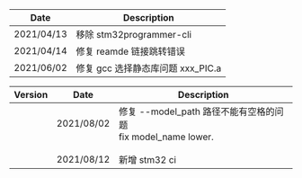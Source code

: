 <!--
 * @Author: lebhoryi@gmail.com
 * @Date: 2021-06-30 16:41:23
 * @LastEditors: lebhoryi@gmail.com
 * @LastEditTime: 2021-08-12 18:39:23
 * @Version: V0.0.1
 * @FilePath: /RT-AK/RT-AK/rt_ai_tools/platforms/plugin_stm32/docs/version.md
 * @Description: 
-->

| Date      | Description              |
| ---------- | ------------------------ |
| 2021/04/13 | 移除 stm32programmer-cli |
| 2021/04/14 | 修复 reamde 链接跳转错误 |
| 2021/06/02 | 修复 gcc 选择静态库问题 xxx_PIC.a   |



| Version | Date       | Description                            |
| ------- | ---------- | -------------------------------------- |
|         | 2021/08/02 | 修复 --model_path 路径不能有空格的问题<br>fix model_name lower.     |
|         |            |                                        |
|         |            |                                        |
|         | 2021/08/12 | 新增 stm32 ci|
